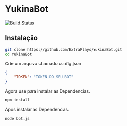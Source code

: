 # YukinaBot

[![Build Status](https://github.com/ExtraPlays/YukinaBot/?branch=master)](https://github.com/ExtraPlays/YukinaBot/)

## Instalação 
```sh
git clone https://github.com/ExtraPlays/YukinaBot.git
cd YukinaBot
```
 Crie um arquivo chamado config.json

```json
{
    "TOKEN": "TOKEN_DO_SEU_BOT"
}
```
 Agora use para instalar as Dependencias.
```sh
npm install
```
 Apos instalar as Dependencias.
```sh
node bot.js
```
